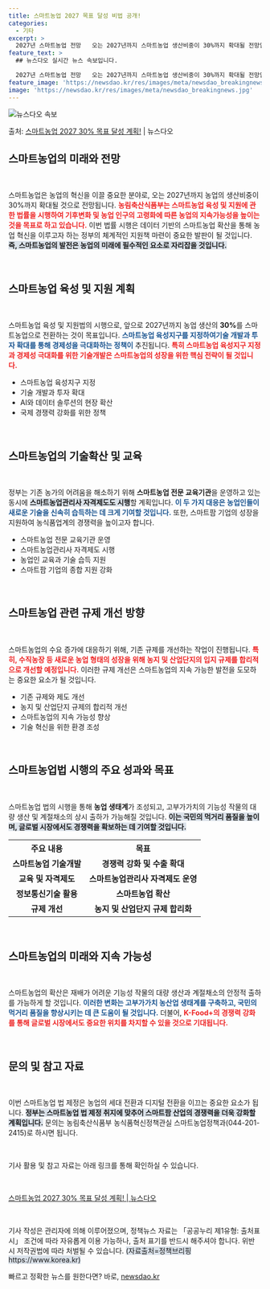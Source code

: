 ```yaml
---
title: 스마트농업 2027 목표 달성 비법 공개!
categories:
  - 기타
excerpt: >
  2027년 스마트농업 전망   오는 2027년까지 스마트농업 생산비중이 30%까지 확대될 전망입니다. 농림축…
feature_text: >
  ## 뉴스다오 실시간 뉴스 속보입니다.

  2027년 스마트농업 전망   오는 2027년까지 스마트농업 생산비중이 30%까지 확대될 전망입니다. 농림축…
feature_image: 'https://newsdao.kr/res/images/meta/newsdao_breakingnews.jpg'
image: 'https://newsdao.kr/res/images/meta/newsdao_breakingnews.jpg'
---
```


![뉴스다오 속보](https://newsdao.kr/res/images/meta/newsdao_breakingnews.jpg)

<p>출처: <a href="https://newsdao.kr/5045" rel="dofollow">스마트농업 2027 30% 목표 달성 계획!</a> | 뉴스다오</p>

<h2 data-ke-size="size26">스마트농업의 미래와 전망</h2>

<p data-ke-size="size16">&nbsp;</p>

스마트농업은 농업의 혁신을 이끌 중요한 분야로, 오는 2027년까지 농업의 생산비중이 30%까지 확대될 것으로 전망됩니다. <b><span style="color: #ee2323;">농림축산식품부는 스마트농업 육성 및 지원에 관한 법률을 시행하여 기후변화 및 농업 인구의 고령화에 따른 농업의 지속가능성을 높이는 것을 목표로 하고 있습니다.</span></b> 이번 법률 시행은 데이터 기반의 스마트농업 확산을 통해 농업 혁신을 이루고자 하는 정부의 체계적인 지원책 마련이 중요한 발판이 될 것입니다. <b><span style="background-color: #21538527;">즉, 스마트농업의 발전은 농업의 미래에 필수적인 요소로 자리잡을 것입니다.</span></b>   

<p data-ke-size="size16">&nbsp;</p>

<h2 data-ke-size="size26">스마트농업 육성 및 지원 계획</h2>

<p data-ke-size="size16">&nbsp;</p>

스마트농업 육성 및 지원법의 시행으로, 앞으로 2027년까지 농업 생산의 <b>30%</b>를 스마트농업으로 전환하는 것이 목표입니다. <b><span style="color: #1a5490;">스마트농업 육성지구를 지정하여기술 개발과 투자 확대를 통해 경제성을 극대화하는 정책이</span></b> 추진됩니다. <b><span style="color: #ee2323;">특히 스마트농업 육성지구 지정과 경제성 극대화를 위한 기술개발은 스마트농업의 성장을 위한 핵심 전략이 될 것입니다.</span></b>

<ul>
<li>스마트농업 육성지구 지정</li>
<li>기술 개발과 투자 확대</li>
<li>AI와 데이터 솔루션의 현장 확산</li>
<li>국제 경쟁력 강화를 위한 정책</li>
</ul>

<p data-ke-size="size16">&nbsp;</p>

<h2 data-ke-size="size26">스마트농업의 기술확산 및 교육</h2>

<p data-ke-size="size16">&nbsp;</p>

정부는 기존 농가의 어려움을 해소하기 위해 <b>스마트농업 전문 교육기관</b>을 운영하고 있는 동시에 <b><span style="background-color: #21538527;">스마트농업관리사 자격제도도 시행</span></b>할 계획입니다. <b><span style="color: #1a5490;">이 두 가지 대응은 농업인들이 새로운 기술을 신속히 습득하는 데 크게 기여할 것입니다.</span></b> 또한, 스마트팜 기업의 성장을 지원하여 농식품업계의 경쟁력을 높이고자 합니다. 

<ul>
<li>스마트농업 전문 교육기관 운영</li>
<li>스마트농업관리사 자격제도 시행</li>
<li>농업인 교육과 기술 습득 지원</li>
<li>스마트팜 기업의 종합 지원 강화</li>
</ul>

<p data-ke-size="size16">&nbsp;</p>

<h2 data-ke-size="size26">스마트농업 관련 규제 개선 방향</h2>

<p data-ke-size="size16">&nbsp;</p>

스마트농업의 수요 증가에 대응하기 위해, 기존 규제를 개선하는 작업이 진행됩니다. <b><span style="color: #ee2323;">특히, 수직농장 등 새로운 농업 형태의 성장을 위해 농지 및 산업단지의 입지 규제를 합리적으로 개선할 예정입니다.</span></b> 이러한 규제 개선은 스마트농업의 지속 가능한 발전을 도모하는 중요한 요소가 될 것입니다. 

<ul>
<li>기존 규제와 제도 개선</li>
<li>농지 및 산업단지 규제의 합리적 개선</li>
<li>스마트농업의 지속 가능성 향상</li>
<li>기술 혁신을 위한 환경 조성</li>
</ul>

<p data-ke-size="size16">&nbsp;</p>

<h2 data-ke-size="size26">스마트농업법 시행의 주요 성과와 목표</h2>

<p data-ke-size="size16">&nbsp;</p>

스마트농업 법의 시행을 통해 <b>농업 생태계</b>가 조성되고, 고부가가치의 기능성 작물의 대량 생산 및 계절채소의 상시 출하가 가능해질 것입니다. <b><span style="background-color: #21538527;">이는 국민의 먹거리 품질을 높이며, 글로벌 시장에서도 경쟁력을 확보하는 데 기여할 것입니다.</span></b> 

<table style="width:100%">
  <tr>
    <th style="text-align: center;">주요 내용</th>
    <th style="text-align: center;">목표</th>
  </tr>
  <tr>
    <td style="text-align: center; height: 17px;"><b>스마트농업 기술개발</b></td>
    <td style="text-align: center; height: 17px;"><b>경쟁력 강화 및 수출 확대</b></td>
  </tr>
  <tr>
    <td style="text-align: center; height: 17px;"><b>교육 및 자격제도</b></td>
    <td style="text-align: center; height: 17px;"><b>스마트농업관리사 자격제도 운영</b></td>
  </tr>
  <tr>
    <td style="text-align: center; height: 17px;"><b>정보통신기술 활용</b></td>
    <td style="text-align: center; height: 17px;"><b>스마트농업 확산</b></td>
  </tr>
  <tr>
    <td style="text-align: center; height: 17px;"><b>규제 개선</b></td>
    <td style="text-align: center; height: 17px;"><b>농지 및 산업단지 규제 합리화</b></td>
  </tr>
</table>

<p data-ke-size="size16">&nbsp;</p>

<h2 data-ke-size="size26">스마트농업의 미래와 지속 가능성</h2>

<p data-ke-size="size16">&nbsp;</p>

스마트농업의 확산은 재배가 어려운 기능성 작물의 대량 생산과 계절채소의 안정적 출하를 가능하게 할 것입니다. <b><span style="color: #1a5490;">이러한 변화는 고부가가치 농산업 생태계를 구축하고, 국민의 먹거리 품질을 향상시키는 데 큰 도움이 될 것입니다.</span></b> 더불어, <b><span style="color: #ee2323;">K-Food+의 경쟁력 강화를 통해 글로벌 시장에서도 중요한 위치를 차지할 수 있을 것으로 기대됩니다.</span></b> 

<p data-ke-size="size16">&nbsp;</p>

<h2 data-ke-size="size26">문의 및 참고 자료</h2>

<p data-ke-size="size16">&nbsp;</p>

이번 스마트농업 법 제정은 농업의 세대 전환과 디지털 전환을 이끄는 중요한 요소가 됩니다. <b><span style="background-color: #21538527;">정부는 스마트농업 법 제정 취지에 맞추어 스마트팜 산업의 경쟁력을 더욱 강화할 계획입니다.</span></b> 문의는 농림축산식품부 농식품혁신정책관실 스마트농업정책과(044-201-2415)로 하시면 됩니다. 

<p data-ke-size="size16">&nbsp;</p>

기사 활용 및 참고 자료는 아래 링크를 통해 확인하실 수 있습니다.
<p data-ke-size="size16">&nbsp;</p>
<a href="https://newsdao.kr/5045">스마트농업 2027 30% 목표 달성 계획! | 뉴스다오</a>
<p data-ke-size="size16">&nbsp;</p>
기사 작성은 관리자에 의해 이루어졌으며, 정책뉴스 자료는 「공공누리 제1유형: 출처표시」 조건에 따라 자유롭게 이용 가능하나, 출처 표기를 반드시 해주셔야 합니다. 위반 시 저작권법에 따라 처벌될 수 있습니다. <span style="background-color: #21538527;">(자료출처=정책브리핑 https://www.korea.kr)</span> 

빠르고 정확한 뉴스를 원한다면? 바로, <a href="https://newsdao.kr" rel="dofollow">newsdao.kr</a>


